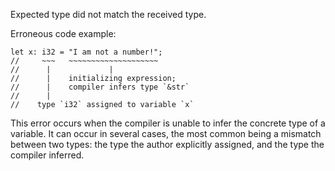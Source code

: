 Expected type did not match the received type.

Erroneous code example:

```compile_fail,E0308
let x: i32 = "I am not a number!";
//     ~~~   ~~~~~~~~~~~~~~~~~~~~
//      |             |
//      |    initializing expression;
//      |    compiler infers type `&str`
//      |
//    type `i32` assigned to variable `x`
```

This error occurs when the compiler is unable to infer the concrete type of a
variable. It can occur in several cases, the most common being a mismatch
between two types: the type the author explicitly assigned, and the type the
compiler inferred.
